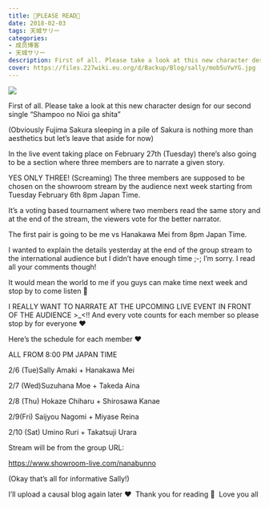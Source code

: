 ```yaml
---
title: 🥇PLEASE READ🥇
date: 2018-02-03
tags: 天城サリー
categories: 
- 成员博客
- 天城サリー
description: First of all. Please take a look at this new character design for our second single “Shampoo no Nioi ga shita” (Obviously Fujima Sakura sleeping in a pile of Sakura is nothing more than aesthetics ...
cover: https://files.227wiki.eu.org/d/Backup/Blog/sally/mob5uYwYG.jpg 
---
```

![](https://files.227wiki.eu.org/d/Backup/Blog/sally/mob5uYwYG.jpg)



First of all. Please take a look at this new character design for our second single “Shampoo no Nioi ga shita” 

(Obviously Fujima Sakura sleeping in a pile of Sakura is nothing more than aesthetics but let’s leave that aside for now) 

In the live event taking place on February 27th (Tuesday) there’s also going to be a section where three members are to narrate a given story. 

YES ONLY THREE! (Screaming) The three members are supposed to be chosen on the showroom stream by the audience next week starting from Tuesday February 6th 8pm Japan Time. 

It’s a voting based tournament where two members read the same story and at the end of the stream, the viewers vote for the better narrator.

The first pair is going to be me vs Hanakawa Mei from 8pm Japan Time. 

I wanted to explain the details yesterday at the end of the group stream to the international audience but I didn’t have enough time ;-; I’m sorry. I read all your comments though! 

It would mean the world to me if you guys can make time next week and stop by to come listen 🤗

I REALLY WANT TO NARRATE AT THE UPCOMING LIVE EVENT IN FRONT OF THE AUDIENCE >_<!! And every vote counts for each member so please stop by for everyone ❤️ 

Here’s the schedule for each member ❤️

ALL FROM 8:00 PM JAPAN TIME 

2/6 (Tue)Sally Amaki + Hanakawa Mei

2/7 (Wed)Suzuhana Moe + Takeda Aina

2/8 (Thu) Hokaze Chiharu + Shirosawa Kanae 

2/9(Fri) Saijyou Nagomi + Miyase Reina 

2/10 (Sat) Umino Ruri + Takatsuji Urara 

Stream will be from the group URL: 

https://www.showroom-live.com/nanabunno

(Okay that’s all for informative Sally!) 

I’ll upload a causal blog again later ❤️ 
Thank you for reading 📖 
Love you all 




